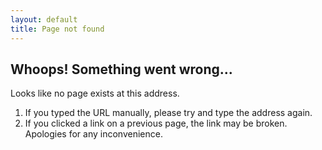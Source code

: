 ```yaml
---
layout: default
title: Page not found
---
```


## Whoops! Something went wrong...

Looks like no  page exists at this address.

1. If you typed the URL manually, please try and type the address again.
2. If you clicked a link on a previous page, the link may be broken. Apologies for any inconvenience.